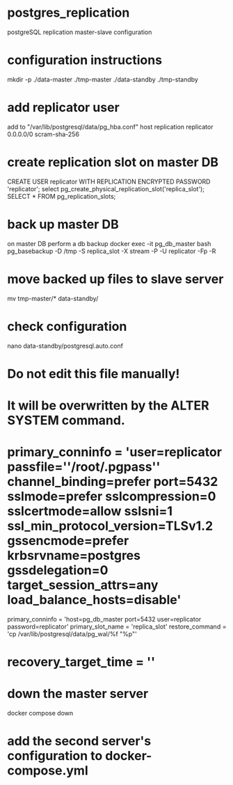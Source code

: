 # postgres_replication
postgreSQL replication master-slave configuration

# configuration instructions
mkdir -p ./data-master ./tmp-master ./data-standby ./tmp-standby

# add replicator user
add to "/var/lib/postgresql/data/pg_hba.conf"
host replication replicator 0.0.0.0/0 scram-sha-256

# create replication slot on master DB
CREATE USER replicator WITH REPLICATION ENCRYPTED PASSWORD 'replicator';
select pg_create_physical_replication_slot('replica_slot');
SELECT * FROM pg_replication_slots;

# back up master DB
on master DB perform a db backup
docker exec -it pg_db_master bash
pg_basebackup -D /tmp -S replica_slot -X stream -P -U replicator -Fp -R

# move backed up files to slave server
mv tmp-master/* data-standby/

# check configuration
nano data-standby/postgresql.auto.conf

# Do not edit this file manually!
# It will be overwritten by the ALTER SYSTEM command.
# primary_conninfo = 'user=replicator passfile=''/root/.pgpass'' channel_binding=prefer port=5432 sslmode=prefer sslcompression=0 sslcertmode=allow sslsni=1 ssl_min_protocol_version=TLSv1.2 gssencmode=prefer krbsrvname=postgres gssdelegation=0 target_session_attrs=any load_balance_hosts=disable'
primary_conninfo = 'host=pg_db_master port=5432 user=replicator password=replicator'
primary_slot_name = 'replica_slot'
restore_command = 'cp /var/lib/postgresql/data/pg_wal/%f "%p"'
# recovery_target_time = ''


# down the master server 
docker compose down

# add the second server's configuration to docker-compose.yml





